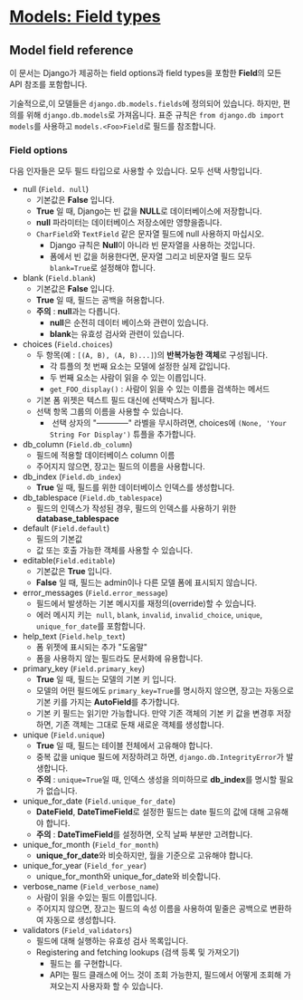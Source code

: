 # [Models: Field types](https://docs.djangoproject.com/en/1.10/ref/models/fields/)

## Model field reference

이 문서는 Django가 제공하는 field options과 field types을 포함한 **Field**의 모든 API 참조를 포함합니다.  

기술적으로,이 모델들은 `django.db.models.fields`에 정의되어 있습니다. 하지만, 편의를 위해 `django.db.models`로 가져옵니다. 표준 규칙은 `from django.db import models`를 사용하고 `models.<Foo>Field`로 필드를 참조합니다. 

### Field options

다음 인자들은 모두 필드 타입으로 사용할 수 있습니다. 모두 선택 사항입니다.

- null (`Field. null`)
  - 기본값은 **False** 입니다.
  - **True** 일 때, Django는 빈 값을 **NULL**로 데이터베이스에 저장합니다. 
  - **null** 파라미터는 데이터베이스 저장소에만 영향을줍니다.
  - `CharField`와 `TextField` 같은 문자열 필드에 null 사용하지 마십시오.
    - Django 규칙은 **Null**이 아니라 빈 문자열을 사용하는 것입니다.
    - 폼에서 빈 값을 허용한다면, 문자열 그리고 비문자열 필드 모두 `blank=True`로 설정해야 합니다.
- blank (`Field.blank`)
  - 기본값은 **False** 입니다.
  - **True** 일 때, 필드는 공백을 허용합니다.
  - **주의** : **null**과는 다릅니다.
    - **null**은 순전히 데이터 베이스와 관련이 있습니다.
    - **blank**는 유효성 검사와 관련이 있습니다.
- choices (`Field.choices`)
  - 두 항목(예 : `[(A, B), (A, B)...]`)의 **반복가능한 객체**로 구성됩니다.
    - 각 튜플의 첫 번째 요소는 모델에 설정한 실제 값입니다.
    - 두 번째 요소는 사람이 읽을 수 있는 이릅입니다.
    - `get_FOO_display()` : 사람이 읽을 수 있는 이름을 검색하는 메서드
  - 기본 폼 위젯은 텍스트 필드 대신에 선택박스가 됩니다.
  - 선택 항목 그룹의 이름을 사용할 수 있습니다.
    -  선택 상자의 "————" 라벨을 무시하려면, choices에 `(None, 'Your String For Display')` 튜플을 추가합니다.
- db_column (`Field.db_column`)
  - 필드에 적용할 데이터베이스 column 이름
  - 주어지지 않으면, 장고는 필드의 이름을 사용합니다.
- db_index (`Field.db_index`)
  - **True** 일 때, 필드를 위한 데이터베이스 인덱스를 생성합니다.
- db_tablespace (`Field.db_tablespace`)
  - 필드의 인덱스가 작성된 경우, 필드의 인덱스를 사용하기 위한 **database_tablespace**
- default (`Field.default`)
  - 필드의 기본값
  - 값 또는 호출 가능한 객체를 사용할 수 있습니다.
- editable(`Field.editable`)
  - 기본값은 **True** 입니다.
  - **False** 일 때, 필드는 admin이나 다른 모델 폼에 표시되지 않습니다.
- error_messages (`Field.error_message`)
  - 필드에서 발생하는 기본 메시지를 재정의(override)할 수 있습니다.
  - 에러 메시지 키는  `null`, `blank`, `invalid`, `invalid_choice`, `unique`, `unique_for_date`를 포함합니다.
- help_text (`Field.help_text`)
  - 폼 위젯에 표시되는 추가 "도움말"
  - 폼을 사용하지 않는 필드라도 문서화에 유용합니다.
- primary_key (`Field.primary_key`)
  - **True** 일 때, 필드는 모델의 기본 키 입니다.
  - 모델의 어떤 필드에도 `primary_key=True`를 명시하지 않으면, 장고는 자동으로 기본 키를 가지는 **AutoField**를 추가합니다.
  - 기본 키 필드는 읽기만 가능합니다. 만약 기존 객체의 기본 키 값을 변경후 저장하면, 기존 객체는 그대로 둔채 새로운 객체를 생성합니다.
- unique (`Field.unique`)
  - **True** 일 때, 필드는 테이블 전체에서 고유해야 합니다.
  - 중복 값을 unique 필드에 저장하려고 하면, `django.db.IntegrityError`가 발생합니다.
  - **주의** : `unique=True`일 때, 인덱스 생성을 의미하므로 **db_index**를 명시할 필요가 없습니다.
- unique_for_date (`Field.unique_for_date`)
  - **DateField**, **DateTimeField**로 설정한 필드는 date 필드의 값에 대해 고유해야 합니다.
  - **주의** : **DateTimeField**를 설정하면, 오직 날짜 부분만 고려합니다.
- unique_for_month (`Field_for_month`)
  - **unique_for_date**와 비슷하지만, 월을 기준으로 고유해야 합니다.
- unique_for_year (`Field_for_year`)
  - unique_for_month와 unique_for_date와 비슷합니다.
- verbose_name (`Field_verbose_name`)
  - 사람이 읽을 수있는 필드 이름입니다. 
  - 주어지지 않으면, 장고는 필드의 속성 이름을 사용하여 밑줄은 공백으로 변환하여 자동으로 생성합니다.
- validators (`Field_validators`)
  - 필드에 대해 실행하는 유효성 검사 목록입니다.
  - Registering and fetching lookups (검색 등록 및 가져오기)
    - 필드는 를 구현합니다.
    - API는 필드 클래스에 어느 것이 조회 가능한지, 필드에서 어떻게 조회해 가져오는지 사용자화 할 수 있습니다.